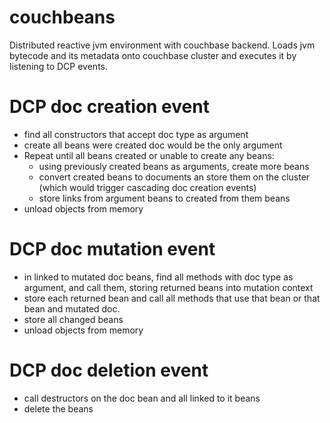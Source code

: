 # couchbeans
Distributed reactive jvm environment with couchbase backend. 
Loads jvm bytecode and its metadata onto couchbase cluster and executes it by listening to DCP events.


# DCP doc creation event
- find all constructors that accept doc type as argument
- create all beans were created doc would be the only argument
- Repeat until all beans created or unable to create any beans:
  - using previously created beans as arguments, create more beans
  - convert created beans to documents an store them on the cluster (which would trigger cascading doc creation events)
  - store links from argument beans to created from them beans
- unload objects from memory

# DCP doc mutation event
- in linked to mutated doc beans, find all methods with doc type as argument, and call them, storing returned beans into mutation context
- store each returned bean and call all methods that use that bean or that bean and mutated doc.
- store all changed beans
- unload objects from memory

# DCP doc deletion event
- call destructors on the doc bean and all linked to it beans
- delete the beans
 
